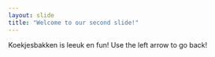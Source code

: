 ```yaml
---
layout: slide
title: "Welcome to our second slide!"
---
```

Koekjesbakken is leeuk en fun!
Use the left arrow to go back!
